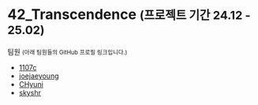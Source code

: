 # 42_Transcendence <small>(프로젝트 기간 24.12 - 25.02)</small>

팀원 <small>(아래 팀원들의 GitHub 프로필 링크입니다.)</small>

* [1107c](https://github.com/1107c)
* [joejaeyoung](https://github.com/joejaeyoung)
* [CHyuni](https://github.com/CHyuni)
* [skyshr](https://github.com/skyshr)
